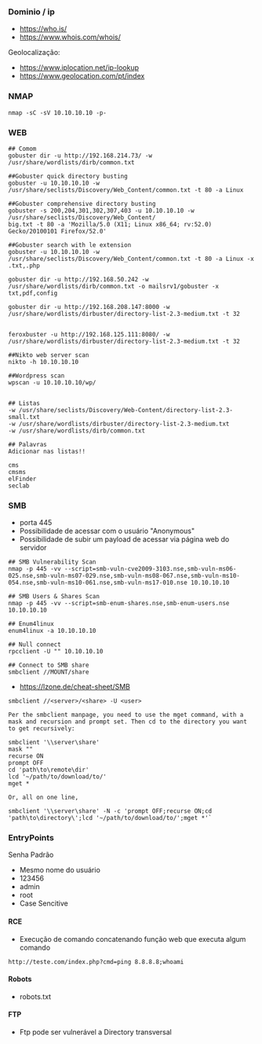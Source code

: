 
### Dominio / ip

- https://who.is/
- https://www.whois.com/whois/

Geolocalização:

- https://www.iplocation.net/ip-lookup
- https://www.geolocation.com/pt/index

### NMAP

```
nmap -sC -sV 10.10.10.10 -p- 
```

### WEB

```shell
## Comom
gobuster dir -u http://192.168.214.73/ -w /usr/share/wordlists/dirb/common.txt 

##Gobuster quick directory busting
gobuster -u 10.10.10.10 -w /usr/share/seclists/Discovery/Web_Content/common.txt -t 80 -a Linux

##Gobuster comprehensive directory busting
gobuster -s 200,204,301,302,307,403 -u 10.10.10.10 -w /usr/share/seclists/Discovery/Web_Content/
big.txt -t 80 -a 'Mozilla/5.0 (X11; Linux x86_64; rv:52.0) Gecko/20100101 Firefox/52.0'

##Gobuster search with le extension
gobuster -u 10.10.10.10 -w /usr/share/seclists/Discovery/Web_Content/common.txt -t 80 -a Linux -x .txt,.php

gobuster dir -u http://192.168.50.242 -w /usr/share/wordlists/dirb/common.txt -o mailsrv1/gobuster -x txt,pdf,config

gobuster dir -u http://192.168.208.147:8000 -w /usr/share/wordlists/dirbuster/directory-list-2.3-medium.txt -t 32


feroxbuster -u http://192.168.125.111:8080/ -w /usr/share/wordlists/dirbuster/directory-list-2.3-medium.txt -t 32

##Nikto web server scan
nikto -h 10.10.10.10

##Wordpress scan
wpscan -u 10.10.10.10/wp/


## Listas
-w /usr/share/seclists/Discovery/Web-Content/directory-list-2.3-small.txt
-w /usr/share/wordlists/dirbuster/directory-list-2.3-medium.txt
-w /usr/share/wordlists/dirb/common.txt

## Palavras
Adicionar nas listas!!

cms
cmsms
elFinder
seclab
```

### SMB

- porta 445
- Possibilidade de acessar com o usuário "Anonymous"
- Possibilidade de subir um payload de acessar via página web do servidor

```shell
## SMB Vulnerability Scan
nmap -p 445 -vv --script=smb-vuln-cve2009-3103.nse,smb-vuln-ms06-025.nse,smb-vuln-ms07-029.nse,smb-vuln-ms08-067.nse,smb-vuln-ms10-054.nse,smb-vuln-ms10-061.nse,smb-vuln-ms17-010.nse 10.10.10.10

## SMB Users & Shares Scan
nmap -p 445 -vv --script=smb-enum-shares.nse,smb-enum-users.nse 10.10.10.10

## Enum4linux
enum4linux -a 10.10.10.10

## Null connect
rpcclient -U "" 10.10.10.10

## Connect to SMB share
smbclient //MOUNT/share
```
- https://lzone.de/cheat-sheet/SMB

```
smbclient //<server>/<share> -U <user>
```

```
Per the smbclient manpage, you need to use the mget command, with a mask and recursion and prompt set. Then cd to the directory you want to get recursively:

smbclient '\\server\share'
mask ""
recurse ON
prompt OFF
cd 'path\to\remote\dir'
lcd '~/path/to/download/to/'
mget *

Or, all on one line,

smbclient '\\server\share' -N -c 'prompt OFF;recurse ON;cd 'path\to\directory\';lcd '~/path/to/download/to/';mget *'`
```


### EntryPoints

Senha Padrão

- Mesmo nome do usuário
- 123456
- admin
- root
- Case Sencitive 

#### RCE

- Execução de comando concatenando função web que executa algum comando
```
http://teste.com/index.php?cmd=ping 8.8.8.8;whoami
```

#### Robots

- robots.txt

#### FTP

- Ftp pode ser vulnerável a Directory transversal